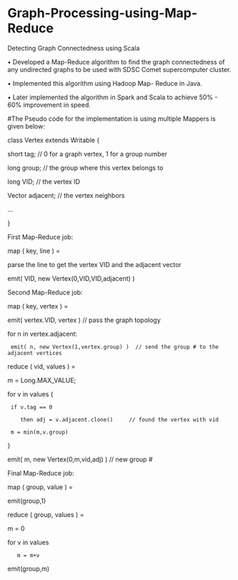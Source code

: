 # Graph-Processing-using-Map-Reduce
Detecting Graph Connectedness using Scala 

• Developed a Map-Reduce algorithm to find the graph connectedness of any undirected graphs to be used with SDSC Comet
supercomputer cluster.

• Implemented this algorithm using Hadoop Map- Reduce in Java.

• Later implemented the algorithm in Spark and Scala to achieve 50% - 60% improvement in speed.

#The Pseudo code for the implementation is using multiple Mappers is given below:

class Vertex extends Writable {

  short tag;                 // 0 for a graph vertex, 1 for a group number
  
  long group;                // the group where this vertex belongs to
  
  long VID;                  // the vertex ID
  
  Vector adjacent;     // the vertex neighbors
  
  ...
  
}



First Map-Reduce job:

map ( key, line ) =

  parse the line to get the vertex VID and the adjacent vector
  
  emit( VID, new Vertex(0,VID,VID,adjacent) )
  
Second Map-Reduce job:

map ( key, vertex ) =

  emit( vertex.VID, vertex )   // pass the graph topology
  
  for n in vertex.adjacent:
  
     emit( n, new Vertex(1,vertex.group) )  // send the group # to the adjacent vertices

reduce ( vid, values ) =

  m = Long.MAX_VALUE;
  
  for v in values {
  
     if v.tag == 0
     
        then adj = v.adjacent.clone()     // found the vertex with vid
        
     m = min(m,v.group)
     
  }
  
  emit( m, new Vertex(0,m,vid,adj) )      // new group #
  
Final Map-Reduce job:

map ( group, value ) =

   emit(group,1)
   
reduce ( group, values ) =

   m = 0
   
   for v in values
   
       m = m+v
       
   emit(group,m)
